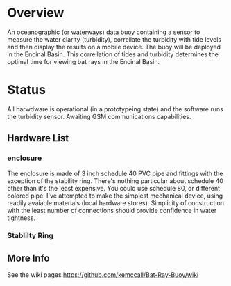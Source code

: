 # Overview

An oceanographic (or waterways) data buoy containing a sensor to measure the water clarity (turbidity), correllate the turbidity with tide levels and then display the results on a mobile device.  The buoy will be deployed in the Encinal Basin. This correllation of tides and turbidity determines the optimal time for viewing bat rays in the Encinal Basin. 

# Status
All harwdware is operational (in a prototypeing state) and the software runs the turbidity sensor. Awaiting GSM communications capabilities.

## Hardware List
### enclosure
The enclosure is made of 3 inch schedule 40 PVC pipe and fittings with the exception of the stability ring. There's nothing particular about schedule 40 other than it's the least expensive. You could use schedule 80, or different colored pipe. I've attempted to make the simplest mechanical device, using readily avaiable materials (local hardware stores). Simplicity of construction with the least number of connections should provide confidence in water tightness. 
### Stablilty Ring



## More Info
See the wiki pages https://github.com/kemccall/Bat-Ray-Buoy/wiki
